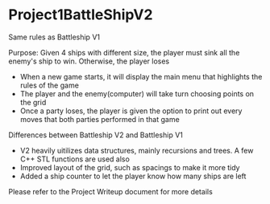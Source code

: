# Project1BattleShipV2

Same rules as Battleship V1

Purpose: Given 4 ships with different size, the player must sink all the enemy's ship to win. Otherwise, the player loses

- When a new game starts, it will display the main menu that highlights the rules of the game
- The player and the enemy(computer) will take turn choosing points on the grid
- Once a party loses, the player is given the option to print out every moves that both parties performed in that game
  
Differences between Battleship V2 and Battleship V1
- V2 heavily uitilizes data structures, mainly recursions and trees. A few C++ STL functions are used also
- Improved layout of the grid, such as spacings to make it more tidy
- Added a ship counter to let the player know how many ships are left

Please refer to the Project Writeup document for more details
